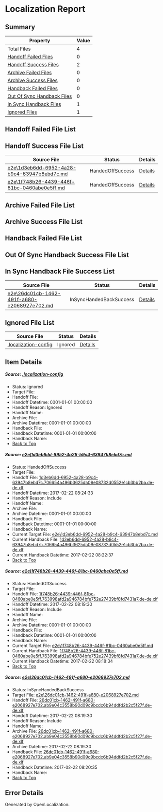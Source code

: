 # <a name='report-top'></a> Localization Report

## Summary
 Property | Value 
 -------- | ----- 
 Total Files | 4
[ Handoff Failed Files ](#handoff-failed-list)| 0
[ Handoff Success Files ](#handoff-success-list)| 2
[ Archive Failed Files ](#archive-failed-list)| 0
[ Archive Success Files ](#archive-success-list)| 0
[ Handback Failed Files ](#handback-failed-list)| 0
[ Out Of Sync Handback Files ](#outofsync-handback-success-list)| 0
[ In Sync Handback Files ](#insync-handback-success-list)| 1
[ Ignored Files ](#ignored-list)| 1

## <a name='handoff-failed-list'></a> Handoff Failed File List

## <a name='handoff-success-list'></a> Handoff Success File List
 Source File | Status | Details 
 ----------- | ------ | ------- 
 [e2e\1d3eb6dd-6952-4a28-b9c4-63947b8ebd7c.md](https://github.com/OpenLocalizationTestOrg/ol-test4/blob/90894c2042f210f3f44d3e93013d54039f9baecd/e2e/1d3eb6dd-6952-4a28-b9c4-63947b8ebd7c.md) | HandedOffSuccess | [Details](#941ad56447770afa93a2e4b6cc8260ffc3ff1a471)
 [e2e\1f748b26-4439-446f-81bc-0460abe0e5ff.md](https://github.com/OpenLocalizationTestOrg/ol-test4/blob/a2a7368f9821e1e503e3f1e00d3e2ae078a153ca/e2e/1f748b26-4439-446f-81bc-0460abe0e5ff.md) | HandedOffSuccess | [Details](#358f28465c2ba416d98955d42b662e35c9d023772)

## <a name='archive-failed-list'></a> Archive Failed File List

## <a name='archive-success-list'></a> Archive Success File List

## <a name='handback-failed-list'></a> Handback Failed File List

## <a name='outofsync-handback-success-list'></a> Out Of Sync Handback Success File List

## <a name='insync-handback-success-list'></a> In Sync Handback File Success List
 Source File | Status | Details 
 ----------- | ------ | ------- 
 [e2e\26dc01cb-1462-491f-a680-e2068927e702.md](https://github.com/OpenLocalizationTestOrg/ol-test4/blob/a2a7368f9821e1e503e3f1e00d3e2ae078a153ca/e2e/26dc01cb-1462-491f-a680-e2068927e702.md) | InSyncHandedBackSuccess | [Details](#35f7886128a530e9870c7a34be93eea29d43ccd63)

## <a name='ignored-list'></a> Ignored File List
 Source File | Status | Details 
 ----------- | ------ | ------- 
 [.localization-config](https://github.com/OpenLocalizationTestOrg/ol-test4/blob/90894c2042f210f3f44d3e93013d54039f9baecd/.localization-config) | Ignored | [Details](#cb0632cf59c1387fc1742bfb9fa3c47f87e2e5c90)

## Item Details
##### <a name='cb0632cf59c1387fc1742bfb9fa3c47f87e2e5c90'></a> Source: [.localization-config](https://github.com/OpenLocalizationTestOrg/ol-test4/blob/90894c2042f210f3f44d3e93013d54039f9baecd/.localization-config)
* Status: Ignored
* Target File: 
* Handoff File: 
* Handoff Datetime: 0001-01-01 00:00:00
* Handoff Reason: Ignored
* Handoff Name: 
* Archive File: 
* Archive Datetime: 0001-01-01 00:00:00
* Handback File: 
* Handback Datetime: 0001-01-01 00:00:00
* Handback Name: 
* [Back to Top](#report-top)

##### <a name='941ad56447770afa93a2e4b6cc8260ffc3ff1a471'></a> Source: [e2e\1d3eb6dd-6952-4a28-b9c4-63947b8ebd7c.md](https://github.com/OpenLocalizationTestOrg/ol-test4/blob/90894c2042f210f3f44d3e93013d54039f9baecd/e2e/1d3eb6dd-6952-4a28-b9c4-63947b8ebd7c.md)
* Status: HandedOffSuccess
* Target File: 
* Handoff File: [1d3eb6dd-6952-4a28-b9c4-63947b8ebd7c.706654a496b3625da09e08732d0552e1cb3bb2ba.de-de.xlf](https://github.com/OpenLocalizationTestOrg/ol-test4-handoff/blob/63789b91a02a809f1b5f99e0bbfc5f1a3157e9c5/ol-handoff/OpenLocalizationTestOrg/ol-test4-dede/xinjiang/ht/1d3eb6dd-6952-4a28-b9c4-63947b8ebd7c.706654a496b3625da09e08732d0552e1cb3bb2ba.de-de.xlf)
* Handoff Datetime: 2017-02-22 08:24:33
* Handoff Reason: Include
* Handoff Name: 
* Archive File: 
* Archive Datetime: 0001-01-01 00:00:00
* Handback File: 
* Handback Datetime: 0001-01-01 00:00:00
* Handback Name: 
* Current Target File: [e2e\1d3eb6dd-6952-4a28-b9c4-63947b8ebd7c.md](https://github.com/OpenLocalizationTestOrg/ol-test4-dede/blob/10df17c502b7fa5f60d3ddd650da23ddebd00830/e2e/1d3eb6dd-6952-4a28-b9c4-63947b8ebd7c.md)
* Current Handback File: [1d3eb6dd-6952-4a28-b9c4-63947b8ebd7c.706654a496b3625da09e08732d0552e1cb3bb2ba.de-de.xlf](https://github.com/OpenLocalizationTestOrg/ol-test4-handback/blob/a0eaaa5dd47dfb237ba67289c02df9bbdb5496a7/ol-handback/OpenLocalizationTestOrg/ol-test4-dede/xinjiang/ht/1d3eb6dd-6952-4a28-b9c4-63947b8ebd7c.706654a496b3625da09e08732d0552e1cb3bb2ba.de-de.xlf)
* Current Handback Datetime: 2017-02-22 08:22:37
* [Back to Top](#report-top)

##### <a name='358f28465c2ba416d98955d42b662e35c9d023772'></a> Source: [e2e\1f748b26-4439-446f-81bc-0460abe0e5ff.md](https://github.com/OpenLocalizationTestOrg/ol-test4/blob/a2a7368f9821e1e503e3f1e00d3e2ae078a153ca/e2e/1f748b26-4439-446f-81bc-0460abe0e5ff.md)
* Status: HandedOffSuccess
* Target File: 
* Handoff File: [1f748b26-4439-446f-81bc-0460abe0e5ff.763998afd2a946784bfe752e27439bf8fd7431a7.de-de.xlf](https://github.com/OpenLocalizationTestOrg/ol-test4-handoff/blob/ed1803bf2c94bb29d418ea10b8a08e45ab61d060/ol-handoff/OpenLocalizationTestOrg/ol-test4-dede/xinjiang/ht/1f748b26-4439-446f-81bc-0460abe0e5ff.763998afd2a946784bfe752e27439bf8fd7431a7.de-de.xlf)
* Handoff Datetime: 2017-02-22 08:19:30
* Handoff Reason: Include
* Handoff Name: 
* Archive File: 
* Archive Datetime: 0001-01-01 00:00:00
* Handback File: 
* Handback Datetime: 0001-01-01 00:00:00
* Handback Name: 
* Current Target File: [e2e\1f748b26-4439-446f-81bc-0460abe0e5ff.md](https://github.com/OpenLocalizationTestOrg/ol-test4-dede/blob/3decbe2ca05150c064c8fb3d0381ffe1bd65b2cb/e2e/1f748b26-4439-446f-81bc-0460abe0e5ff.md)
* Current Handback File: [1f748b26-4439-446f-81bc-0460abe0e5ff.763998afd2a946784bfe752e27439bf8fd7431a7.de-de.xlf](https://github.com/OpenLocalizationTestOrg/ol-test4-handback/blob/1f73ec5021ad6f83942b5dae7596ec1036a94968/ol-handback/OpenLocalizationTestOrg/ol-test4-dede/xinjiang/ht/1f748b26-4439-446f-81bc-0460abe0e5ff.763998afd2a946784bfe752e27439bf8fd7431a7.de-de.xlf)
* Current Handback Datetime: 2017-02-22 08:18:34
* [Back to Top](#report-top)

##### <a name='35f7886128a530e9870c7a34be93eea29d43ccd63'></a> Source: [e2e\26dc01cb-1462-491f-a680-e2068927e702.md](https://github.com/OpenLocalizationTestOrg/ol-test4/blob/a2a7368f9821e1e503e3f1e00d3e2ae078a153ca/e2e/26dc01cb-1462-491f-a680-e2068927e702.md)
* Status: InSyncHandedBackSuccess
* Target File: [e2e\26dc01cb-1462-491f-a680-e2068927e702.md](https://github.com/OpenLocalizationTestOrg/ol-test4-dede/blob/8f85df726d7fbcd50fd8c02c11278f7f74b409c7/e2e/26dc01cb-1462-491f-a680-e2068927e702.md)
* Handoff File: [26dc01cb-1462-491f-a680-e2068927e702.ab9e04c3558b90d09c9bcdc6b94ddfd2b2c5f27f.de-de.xlf](https://github.com/OpenLocalizationTestOrg/ol-test4-handoff/blob/ed1803bf2c94bb29d418ea10b8a08e45ab61d060/ol-handoff/OpenLocalizationTestOrg/ol-test4-dede/xinjiang/ht/26dc01cb-1462-491f-a680-e2068927e702.ab9e04c3558b90d09c9bcdc6b94ddfd2b2c5f27f.de-de.xlf)
* Handoff Datetime: 2017-02-22 08:19:30
* Handoff Reason: Include
* Handoff Name: 
* Archive File: [26dc01cb-1462-491f-a680-e2068927e702.ab9e04c3558b90d09c9bcdc6b94ddfd2b2c5f27f.de-de.xlf](https://github.com/OpenLocalizationTestOrg/ol-test4-handoff/blob/74a170acc2aaf60bba74a9e4fc5007af5fa22794/ol-archive/OpenLocalizationTestOrg/ol-test4-dede/xinjiang/ht/26dc01cb-1462-491f-a680-e2068927e702.ab9e04c3558b90d09c9bcdc6b94ddfd2b2c5f27f.de-de.xlf)
* Archive Datetime: 2017-02-22 08:19:30
* Handback File: [26dc01cb-1462-491f-a680-e2068927e702.ab9e04c3558b90d09c9bcdc6b94ddfd2b2c5f27f.de-de.xlf](https://github.com/OpenLocalizationTestOrg/ol-test4-handback/blob/f697a8544230c72f254f92f341fa412b2cde8e33/ol-handback/OpenLocalizationTestOrg/ol-test4-dede/xinjiang/ht/26dc01cb-1462-491f-a680-e2068927e702.ab9e04c3558b90d09c9bcdc6b94ddfd2b2c5f27f.de-de.xlf)
* Handback Datetime: 2017-02-22 08:20:35
* Handback Name: 
* [Back to Top](#report-top)


## Error Details

Generated by OpenLocalization.
